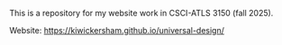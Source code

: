 This is a repository for my website work in CSCI-ATLS 3150 (fall 2025).

Website: https://kiwickersham.github.io/universal-design/